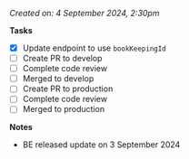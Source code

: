 *Created on: 4 September 2024, 2:30pm*

**Tasks**
- [x] Update endpoint to use `bookKeepingId`
- [ ] Create PR to develop
- [ ] Complete code review
- [ ] Merged to develop
- [ ] Create PR to production
- [ ] Complete code review
- [ ] Merged to production

**Notes**
- BE released update on 3 September 2024

